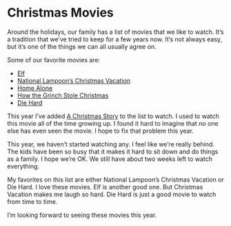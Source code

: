 # Christmas Movies
Around the holidays, our family has a list of movies that we like to watch. It’s a tradition that we’ve tried to keep for a few years now. It’s not always easy, but it’s one of the things we can all usually agree on. 

Some of our favorite movies are: 
- [Elf](https://itunes.apple.com/us/movie/elf-2003/id287917512)
- [National Lampoon’s Christmas Vacation](https://itunes.apple.com/us/movie/national-lampoons-christmas-vacation/id296929739)
- [Home Alone](https://itunes.apple.com/us/movie/home-alone/id344796733)
- [How the Grinch Stole Christmas](https://itunes.apple.com/us/movie/how-the-grinch-stole-christmas-the-ultimate-edition/id1428414879)
- [Die Hard](https://itunes.apple.com/us/movie/die-hard/id270711082)

This year I’ve added [A Christmas Story](https://itunes.apple.com/us/movie/a-christmas-story/id297444171) to the list to watch. I used to watch this movie all of the time growing up. I found it hard to imagine that no one else has even seen the movie. I hope to fix that problem this year. 

This year, we haven’t started watching any. I feel like we’re really behind. The kids have been so busy that it makes it hard to sit down and do things as a family. I hope we’re OK. We still have about two weeks left to watch everything. 

My favorites on this list are either National Lampoon’s Christmas Vacation or Die Hard. I love these movies. Elf is another good one. But Christmas Vacation makes me laugh so hard. Die Hard is just a good movie to watch from time to time. 

I’m looking forward to seeing these movies this year. 

